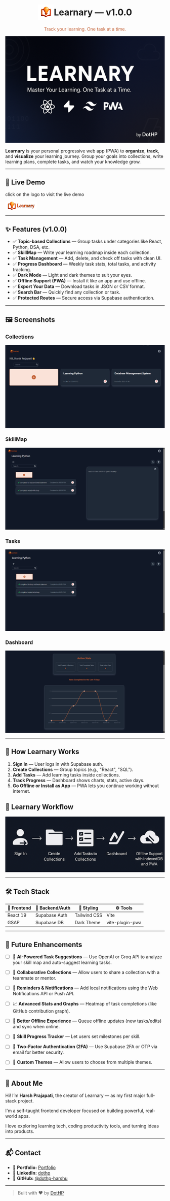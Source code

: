 <h1  align="center" style=" display:flex; align-items: center; justify-content: center;"><img src="public/pwa.png" alt="Learnary Logo" width="50"> Learnary — v1.0.0</h1>

<p style="color:#c25e32;" align="center">Track your learning. One task at a time.</p>

![Learnary Banner](public/screenshots/learnary-banner.png)

**Learnary** is your personal progressive web app (PWA) to **organize**, **track**, and **visualize** your learning journey. Group your goals into collections, write learning plans, complete tasks, and watch your knowledge grow.

---

## 🚀 Live Demo

click on the logo to visit the live demo

<p >
  <a href="https://learnary.netlify.app" target="_blank">
    <img src="public/logo.png" alt="Learnary Logo" width="100">
  </a>
</p>

---

## ✨ Features (v1.0.0)

- ✅ **Topic-based Collections** — Group tasks under categories like React, Python, DSA, etc.
- ✅ **SkillMap** — Write your learning roadmap inside each collection.
- ✅ **Task Management** — Add, delete, and check off tasks with clean UI.
- ✅ **Progress Dashboard** — Weekly task stats, total tasks, and activity tracking.
- ✅ **Dark Mode** — Light and dark themes to suit your eyes.
- ✅ **Offline Support (PWA)** — Install it like an app and use offline.
- ✅ **Export Your Data** — Download tasks in JSON or CSV format.
- ✅ **Search Bar** — Quickly find any collection or task.
- ✅ **Protected Routes** — Secure access via Supabase authentication.

---

## 🖼️ Screenshots

### Collections

![collections](public/screenshots/collections.png)

### SkillMap

![skillmap](public/screenshots/skillmap.png)

### Tasks

![task management](public/screenshots/tasks.png)

### Dashboard

![dashboard](public/screenshots/dashboard.png)

---

## 🔄 How Learnary Works

1. **Sign In** — User logs in with Supabase auth.
2. **Create Collections** — Group topics (e.g., "React", "SQL").
3. **Add Tasks** — Add learning tasks inside collections.
4. **Track Progress** — Dashboard shows charts, stats, active days.
5. **Go Offline or Install as App** — PWA lets you continue working without internet.

## 🔁 Learnary Workflow

![Learnary Workflow](public/screenshots/workflow.png)

---

## 🛠️ Tech Stack

| 🚀 Frontend | 🔐 Backend/Auth | 🎨 Styling   | ⚙️ Tools        |
| ----------- | --------------- | ------------ | --------------- |
| React 19    | Supabase Auth   | Tailwind CSS | Vite            |
| GSAP        | Supabase DB     | Dark Theme   | vite-plugin-pwa |

---

## 🚀 Future Enhancements

- [ ] 🧠 **AI-Powered Task Suggestions** — Use OpenAI or Groq API to analyze your skill map and auto-suggest learning tasks.

- [ ] 👥 **Collaborative Collections** — Allow users to share a collection with a teammate or mentor.

- [ ] 🔔 **Reminders & Notifications** — Add local notifications using the Web Notifications API or Push API.

- [ ] 📈 **Advanced Stats and Graphs** — Heatmap of task completions (like GitHub contribution graph).

- [ ] 📶 **Better Offline Experience** — Queue offline updates (new tasks/edits) and sync when online.

- [ ] 🧩 **Skill Progress Tracker** — Let users set milestones per skill.

- [ ] 🔐 **Two-Factor Authentication (2FA)** — Use Supabase 2FA or OTP via email for better security.

- [ ] 📝 **Custom Themes** — Allow users to choose from multiple themes.

---

## 👤 About Me

Hi! I’m **Harsh Prajapati**, the creator of Learnary — as my first major full-stack project.

I'm a self-taught frontend developer focused on building powerful, real-world apps.

I love exploring learning tech, coding productivity tools, and turning ideas into products.

---

## 📬 Contact

- 🔗 **Portfolio:** [Portfolio](https:dothp-harshu.github.io/portfolio)
- 💼 **LinkedIn:** [dothp](https://linkedin.com/in/dothp)
- 🐙 **GitHub:** [@dothp-harshu](https://github.com/dothp-harshu)

---

> Built with ❤️ by [DotHP](https://github.com/dothp-harshu)
